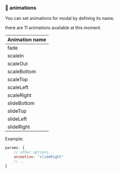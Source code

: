 ### 📝 animations

You can set animations for modal by defining its name.
<br>

there are 11 animations available at this moment.

| Animation name |
|------------|
| fade        |
| scaleIn        |
| scaleOut       |
| scaleBottom        |
| scaleTop        |
| scaleLeft        |
| scaleRight        |
| slideBottom        |
| slideTop        |
| slideLeft        |
| slideRight        |



Example: 
```javascript
params: {
    // other options...
    animation: "slideRight"
    // ...
}
```